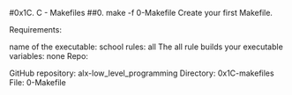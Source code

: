 #0x1C. C - Makefiles
##0. make -f 0-Makefile
Create your first Makefile.

Requirements:

name of the executable: school
rules: all
The all rule builds your executable
variables: none
Repo:

GitHub repository: alx-low_level_programming
Directory: 0x1C-makefiles
File: 0-Makefile
